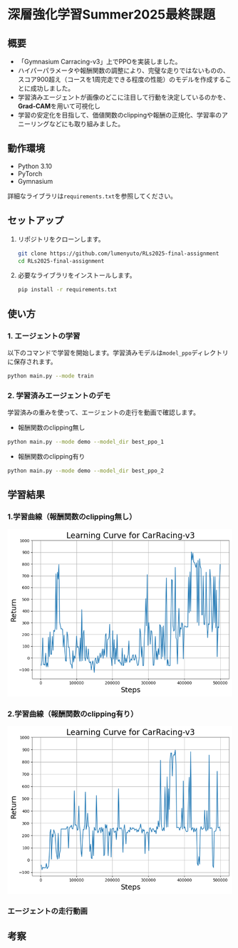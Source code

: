 # 深層強化学習Summer2025最終課題

## 概要
- 「Gymnasium Carracing-v3」上でPPOを実装しました。
- ハイパーパラメータや報酬関数の調整により、完璧な走りではないものの、スコア900超え（コースを1周完走できる程度の性能）のモデルを作成することに成功しました。
- 学習済みエージェントが画像のどこに注目して行動を決定しているのかを、**Grad-CAM**を用いて可視化し
- 学習の安定化を目指して、価値関数のclippingや報酬の正規化、学習率のアニーリングなどにも取り組みました。

## 動作環境

* Python 3.10
* PyTorch
* Gymnasium

詳細なライブラリは`requirements.txt`を参照してください。

## セットアップ

1.  リポジトリをクローンします。
    ```bash
    git clone https://github.com/lumenyuto/RLs2025-final-assignment
    cd RLs2025-final-assignment
    ```

2.  必要なライブラリをインストールします。
    ```bash
    pip install -r requirements.txt
    ```

## 使い方

### 1. エージェントの学習

以下のコマンドで学習を開始します。学習済みモデルは`model_ppo`ディレクトリに保存されます。

```bash
python main.py --mode train
```

### 2. 学習済みエージェントのデモ

学習済みの重みを使って、エージェントの走行を動画で確認します。
- 報酬関数のclipping無し
```bash
python main.py --mode demo --model_dir best_ppo_1
```

- 報酬関数のclipping有り
```bash
python main.py --mode demo --model_dir best_ppo_2
```

## 学習結果
### 1.学習曲線（報酬関数のclipping無し）
![学習曲線](https://github.com/lumenyuto/RLs2025-final-assignment/blob/main/images/best_ppo_1.png?raw=true)

### 2.学習曲線（報酬関数のclipping有り）
![学習曲線](https://github.com/lumenyuto/RLs2025-final-assignment/blob/main/images/best_ppo_2.png?raw=true)

### エージェントの走行動画


## 考察




